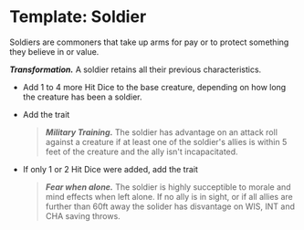 # Template: Soldier
Soldiers are commoners that take up arms for pay or to protect something they believe in or value.

***Transformation.*** A soldier retains all their previous characteristics.

* Add 1 to 4 more Hit Dice to the base creature, depending on how long the creature has been a soldier.

* Add the trait

    > ***Military Training.*** The soldier has advantage on an attack roll against a creature if at least one of the soldier's allies is within 5 feet of the creature and the ally isn't incapacitated.
    >

* If only 1 or 2 Hit Dice were added, add the trait

    > ***Fear when alone.*** The soldier is highly succeptible to morale and mind effects when left alone. If no ally is in sight, or if all allies are further than 60ft away the solider has disvantage on WIS, INT and CHA saving throws.
    >

